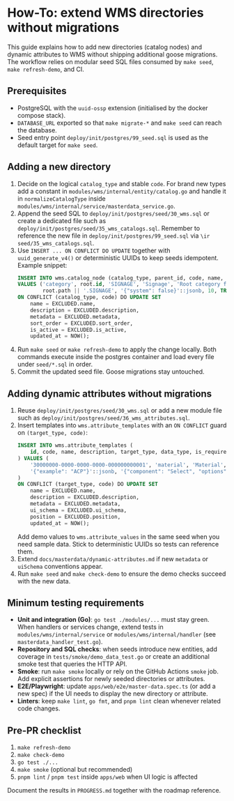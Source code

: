 # How-To: extend WMS directories without migrations

This guide explains how to add new directories (catalog nodes) and dynamic attributes to WMS
without shipping additional goose migrations. The workflow relies on modular seed SQL files
consumed by `make seed`, `make refresh-demo`, and CI.

## Prerequisites
- PostgreSQL with the `uuid-ossp` extension (initialised by the docker compose stack).
- `DATABASE_URL` exported so that `make migrate-*` and `make seed` can reach the database.
- Seed entry point `deploy/init/postgres/99_seed.sql` is used as the default target for `make seed`.

## Adding a new directory
1. Decide on the logical `catalog_type` and stable `code`. For brand new types add a constant
   in `modules/wms/internal/entity/catalog.go` and handle it in `normalizeCatalogType` inside
   `modules/wms/internal/service/masterdata_service.go`.
2. Append the seed SQL to `deploy/init/postgres/seed/30_wms.sql` or create a dedicated file
   such as `deploy/init/postgres/seed/35_wms_catalogs.sql`. Remember to reference the new file
   in `deploy/init/postgres/99_seed.sql` via `\ir seed/35_wms_catalogs.sql`.
3. Use `INSERT ... ON CONFLICT DO UPDATE` together with `uuid_generate_v4()` or deterministic
   UUIDs to keep seeds idempotent. Example snippet:
   ```sql
   INSERT INTO wms.catalog_node (catalog_type, parent_id, code, name, description, level, path, metadata, sort_order, is_active)
   VALUES ('category', root.id, 'SIGNAGE', 'Signage', 'Root category for signage', 1,
           root.path || '.SIGNAGE', '{"system": false}'::jsonb, 10, TRUE)
   ON CONFLICT (catalog_type, code) DO UPDATE SET
       name = EXCLUDED.name,
       description = EXCLUDED.description,
       metadata = EXCLUDED.metadata,
       sort_order = EXCLUDED.sort_order,
       is_active = EXCLUDED.is_active,
       updated_at = NOW();
   ```
4. Run `make seed` or `make refresh-demo` to apply the change locally. Both commands execute
   inside the postgres container and load every file under `seed/*.sql` in order.
5. Commit the updated seed file. Goose migrations stay untouched.

## Adding dynamic attributes without migrations
1. Reuse `deploy/init/postgres/seed/30_wms.sql` or add a new module file such as
   `deploy/init/postgres/seed/36_wms_attributes.sql`.
2. Insert templates into `wms.attribute_templates` with an `ON CONFLICT` guard on
   `(target_type, code)`:
   ```sql
   INSERT INTO wms.attribute_templates (
       id, code, name, description, target_type, data_type, is_required, metadata, ui_schema, position
   ) VALUES (
       '30000000-0000-0000-0000-000000000001', 'material', 'Material', 'Base material', 'item', 'string', TRUE,
       '{"example": "ACP"}'::jsonb, '{"component": "Select", "options": ["ACP", "PVC", "Plastic"]}'::jsonb, 50
   )
   ON CONFLICT (target_type, code) DO UPDATE SET
       name = EXCLUDED.name,
       description = EXCLUDED.description,
       metadata = EXCLUDED.metadata,
       ui_schema = EXCLUDED.ui_schema,
       position = EXCLUDED.position,
       updated_at = NOW();
   ```
   Add demo values to `wms.attribute_values` in the same seed when you need sample data.
   Stick to deterministic UUIDs so tests can reference them.
3. Extend `docs/masterdata/dynamic-attributes.md` if new `metadata` or `uiSchema` conventions appear.
4. Run `make seed` and `make check-demo` to ensure the demo checks succeed with the new data.

## Minimum testing requirements
- **Unit and integration (Go)**: `go test ./modules/...` must stay green. When handlers or services change,
  extend tests in `modules/wms/internal/service` or `modules/wms/internal/handler` (see `masterdata_handler_test.go`).
- **Repository and SQL checks**: when seeds introduce new entities, add coverage in
  `tests/smoke/demo_data_test.go` or create an additional smoke test that queries the HTTP API.
- **Smoke**: run `make smoke` locally or rely on the GitHub Actions `smoke` job. Add explicit
  assertions for newly seeded directories or attributes.
- **E2E/Playwright**: update `apps/web/e2e/master-data.spec.ts` (or add a new spec) if the UI needs to display
  the new directory or attribute.
- **Linters**: keep `make lint`, `go fmt`, and `pnpm lint` clean whenever related code changes.

## Pre-PR checklist
1. `make refresh-demo`
2. `make check-demo`
3. `go test ./...`
4. `make smoke` (optional but recommended)
5. `pnpm lint` / `pnpm test` inside `apps/web` when UI logic is affected

Document the results in `PROGRESS.md` together with the roadmap reference.
